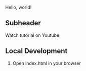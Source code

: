 Hello, world!

## Subheader

Watch tutorial on Youtube.

## Local Development
1. Open index.html in your browser